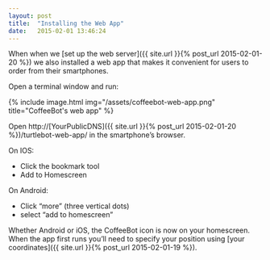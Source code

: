 ```yaml
---
layout: post
title:  "Installing the Web App"
date:   2015-02-01 13:46:24
---
```


When when we [set up the web server]({{ site.url }}{% post_url 2015-02-01-20 %}) we also installed a web app that makes it convenient for users to order from their smartphones.

Open a terminal window and run:

{% include image.html img="/assets/coffeebot-web-app.png" title="CoffeeBot's web app" %}

Open http://[YourPublicDNS]({{ site.url }}{% post_url 2015-02-01-20 %})/turtlebot-web-app/ in the smartphone’s browser.

On IOS:

* Click the bookmark tool
* Add to Homescreen

On Android:

* Click “more” (three vertical dots)
* select “add to homescreen”

Whether Android or iOS, the CoffeeBot icon is now on your homescreen. When the app first runs you’ll need to specify your position using [your coordinates]({{ site.url }}{% post_url 2015-02-01-19 %}).